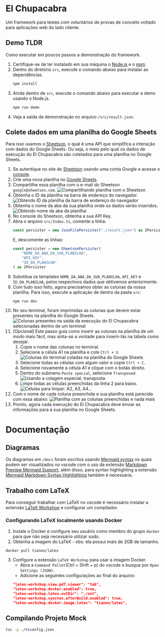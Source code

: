 # El Chupacabra
Um framework para testes com voluntários de provas de conceito voltado para aplicações web do lado cliente.

## Demo TLDR
Como executar em poucos passos a demonstração do framework.

1. Certifique-se de ter instalado em sua máquina o [Node.js](https://nodejs.org/en) e o [npm](https://www.npmjs.com).
2. Dentro do diretório `src`, execute o comando abaixo para instalar as dependências.
    ```bash
    npm install
    ```
3. Ainda dentro de `src`, execute o comando abaixo para executar a demo usando o Node.js.
    ```bash
    npm run demo
    ```
4. Veja a saída da demonstração no arquivo `/src/result.json`.


## Colete dados em uma planilha do Google Sheets
Para isso usamos o [Sheetson](https://sheetson.com/), o qual é uma API que simplifica a interação com dados do Google Sheets. Ou seja, o meio pelo qual os dados de execução do El Chupacabra são coletados para uma planilha no Google Sheets.

1. Se autentique no site do [Sheetson](https://sheetson.com/) usando uma conta Google e acesse o [console](https://sheetson.com/console).
2. Crie uma nova planilha no [Google Sheets](https://docs.google.com/spreadsheets).
3. Compartilhe essa planilha com o e-mail do Sheetson `google@sheetson.com`.
    ![Compartilhando planilha com o Sheetson](./repo-images/sharing-sheet-with-sheetson.png)
4. Obtenha o ID da planilha na barra de endereço do navegador.
    ![Obtendo ID da planilha da barra de endereço do navegador](./repo-images/getting-sheet-id.png)
5. Obtenha o nome da aba da sua planilha onde os dados serão inseridos.
    ![Obtendo nome da aba da planilha](./repo-images/sheet-name.png)
6. No console do Sheetson, obtenha a sua API Key.
7. Abra o arquivo `src/Index.ts`, comente a linha:
    ```ts
    const persister = new JsonFilePersister("./result.json") as IPersister
    ```
    E, descomente as linhas:
    ```ts
    const persister = new SheetsonPersister(
        "NOME_DA_ABA_DA_SUA_PLANILHA",
        "API_KEY",
        "ID_DA_PLANILHA"
    ) as IPersister
    ```
8. Substitua os templates `NOME_DA_ABA_DA_SUA_PLANILHA`, `API_KEY` e `ID_DA_PLANILHA`, pelos respectivos dados que obtivemos anteriormente.
9. Com tudo isso feito, agora precisamos obter as colunas da nossa planilha. Para isso, execute a aplicação de dentro da pasta `src`:
    ```bash
    npm run dev
    ```
10. No seu terminal, foram imprimidas as colunas que devem estar presentes na planilha do Google Sheets.
    ![Colunas presentes na saída da execução do El Chupacabra selecionadas dentro de um terminal](./repo-images/sheet-columns.png)
11. [Opcional] Este passo guia como inserir as colunas na planilha de um modo mais fácil, mas sinta-se a vontade para inserir-lás na tabela como desejar.
    1. Copie o nome das colunas no terminal.
    2. Selecione a célula A1 na planilha e cole `Ctrl + V`.
        ![Colunas do terminal coladas na planilha do Google Sheets](./repo-images/pasted-columns.png)
    3. Selecione todas as células com algum valor e copie `Ctrl + C`.
    4. Selecione novamente a célula A1 e clique com o botão direito.
    5. Dentro do submenu `Paste special`, selecione `Transposed`.
        ![Usando a colagem especial, transposta](./repo-images/paste-transposed.png)
    6. Limpe todas as células preenchidas da linha 2 para baixo.
        ![Células para limpar: A2, A3, A4...](./repo-images/clean-cells-after.png)
12. Com o nome de cada coluna preenchida e sua planilha está parecida com essa abaixo:
    ![Planilha com as colunas preenchidas e nada mais](./repo-images/prepared-sheet.png)
13. Pronto, agora cada execução do El Chupacabra deve enviar as informações para a sua planilha no Google Sheets.

# Documentação

## Diagramas
Os diagramas em `/docs` foram escritos usando [Mermaid syntax](https://mermaid.js.org/) os quais podem ser 
visualizados no vscode com o uso da extensão [Markdown Preview Mermaid Support](https://marketplace.visualstudio.com/items?itemName=bierner.markdown-mermaid), além disso, para syntax highlighting a extensão 
[Mermaid Markdown Syntax Highlighting](https://marketplace.visualstudio.com/items?itemName=bpruitt-goddard.mermaid-markdown-syntax-highlighting) também é necessária.


## Trabalho com LaTeX
Para conseguir trabalhar com LaTeX no vscode é necessário instalar a extensão [LaTeX Workshop](https://marketplace.visualstudio.com/items?itemName=James-Yu.latex-workshop) e configurar um compilador.

### Configurando LaTeX localmente usando Docker
1. Instale o Docker e configure seu usuário como membro do grupo `docker` para que não seja necessário utilizar sudo.
2. Obtenha a imagem do LaTeX - obs: ela possui mais de 2GB de tamanho.
```bash
docker pull tianon/latex
```
3. Configure a extensão `LaTeX Workshop` para usar a imagem Docker.
    - Abra a `Command Pallet`(Ctrl + Shift + p) do vscode e busque por `Open Settings (JSON)`.
    - Adicione as seguintes configurações ao final do arquivo:
    ```json
    "latex-workshop.view.pdf.viewer": "tab",
    "latex-workshop.docker.enabled": true,
    "latex-workshop.latex.outDir": "./out",
    "latex-workshop.synctex.afterBuild.enabled": true,
    "latex-workshop.docker.image.latex": "tianon/latex",
    ```

## Compilando Projeto Mock
```bash
tsc -p ./tsconfig.json
```
